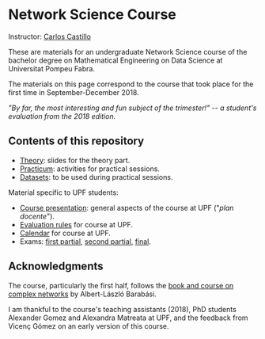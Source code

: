 # Network Science Course

Instructor: [Carlos Castillo](http://chato.cl/research)

These are materials for an undergraduate Network Science course of the bachelor degree on Mathematical Engineering on Data Science at Universitat Pompeu Fabra.

The materials on this page correspond to the course that took place for the first time in September-December 2018.

*"By far, the most interesting and fun subject of the trimester!" -- a student's evaluation from the 2018 edition.*

## Contents of this repository

* [Theory](theory/README.md): slides for the theory part.
* [Practicum](practicum/README.md): activities for practical sessions.
* [Datasets](practicum/data/README.md): to be used during practical sessions.

Material specific to UPF students:

* [Course presentation](upf/upf-2018-course-presentation.md): general aspects of the course at UPF ("*plan docente*").
* [Evaluation rules](upf/upf-2018-evaluation.md) for course at UPF.
* [Calendar](upf/upf-2018-calendar.md) for course at UPF.
* Exams: [first partial](upf/ex01-en.pdf), [second partial](upf/ex02-en.pdf), [final](upf/exFF-en.pdf).

## Acknowledgments

The course, particularly the first half, follows the [book and course on complex networks](https://www.barabasilab.com/course) by Albert-László Barabási.

I am thankful to the course's teaching assistants (2018), PhD students Alexander Gomez and Alexandra Matreata at UPF, and the feedback from Vicenç Gómez on an early version of this course.
